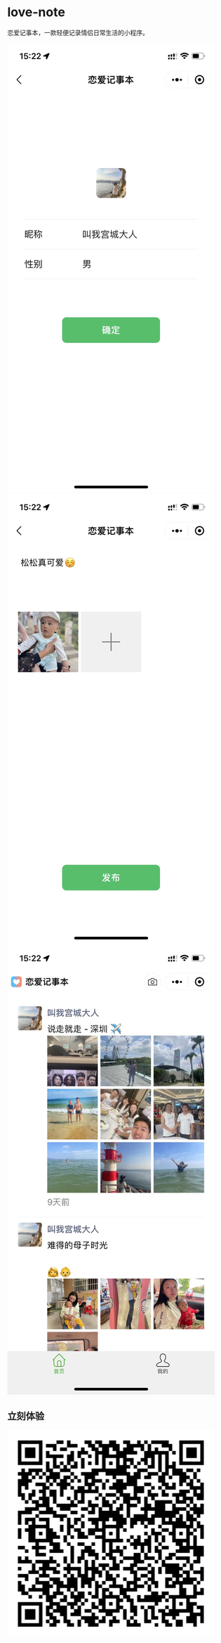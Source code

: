 # love-note
恋爱记事本，一款轻便记录情侣日常生活的小程序。

![](screenshot/mine.jpg)
![](screenshot/add.jpg)
![](screenshot/home.jpg)

## 立刻体验

![](screenshot/qr.jpg)
